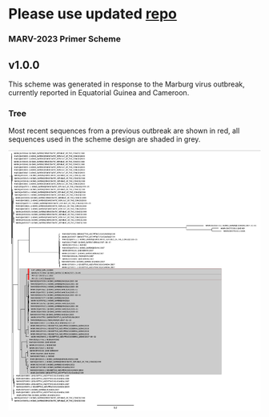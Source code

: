 # Please use updated [repo](https://github.com/quick-lab/primerschemes)

### MARV-2023 Primer Scheme

## v1.0.0

This scheme was generated in response to the Marburg virus outbreak, currently reported in Equatorial Guinea and Cameroon.

### Tree

Most recent sequences from a previous outbreak are shown in red, all sequences used in the scheme design are shaded in grey.

![Alt text](https://github.com/ChrisgKent/MARV-2023/blob/c2d39e627ddc6619947f31d77d622365e40dd588/tree_rename.png "Tree of included sequences")
